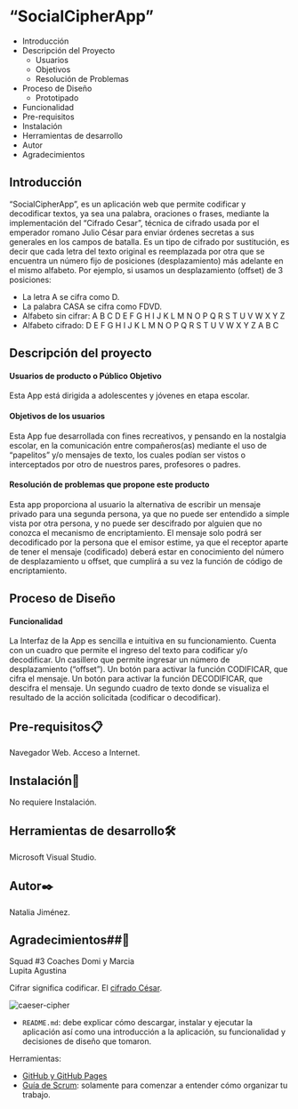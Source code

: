 # “SocialCipherApp”

- Introducción
- Descripción del Proyecto
  - Usuarios
  - Objetivos
  - Resolución de Problemas
- Proceso de Diseño
  - Prototipado
- Funcionalidad
- Pre-requisitos
- Instalación
- Herramientas de desarrollo
- Autor
- Agradecimientos
     

## Introducción

“SocialCipherApp”, es un aplicación web que permite codificar y decodificar textos, ya sea una palabra, oraciones o frases, mediante la implementación del “Cifrado Cesar”, técnica de cifrado usada por el emperador romano Julio César para enviar órdenes secretas a sus generales en los campos de batalla.
Es un tipo de cifrado por sustitución, es decir que cada letra del texto original es reemplazada por otra que se encuentra un número fijo de posiciones (desplazamiento) más adelante en el mismo alfabeto.
Por ejemplo, si usamos un desplazamiento (offset) de 3 posiciones:
- La letra A se cifra como D.
- La palabra CASA se cifra como FDVD.
- Alfabeto sin cifrar: A B C D E F G H I J K L M N O P Q R S T U V W X Y Z
- Alfabeto cifrado: D E F G H I J K L M N O P Q R S T U V W X Y Z A B C

## Descripción del proyecto

#### Usuarios de producto o Público Objetivo

Esta App está dirigida a adolescentes y jóvenes en etapa escolar. 

#### Objetivos de los usuarios

Esta App fue desarrollada con fines recreativos, y pensando en la nostalgia escolar, en la comunicación entre compañeros(as) mediante el uso de “papelitos” y/o mensajes de texto, los cuales podían ser vistos o interceptados por otro de nuestros pares, profesores o padres.

#### Resolución de problemas que propone este producto

Esta app proporciona al usuario la alternativa de escribir un mensaje privado para una segunda persona, ya que no puede ser entendido a simple vista por otra persona, y no puede ser descifrado por alguien que no conozca el mecanismo de encriptamiento. 
El mensaje solo podrá ser decodificado por la persona que el emisor estime, ya que el receptor aparte de tener el mensaje (codificado) deberá estar en conocimiento del número de desplazamiento u offset, que cumplirá a su vez la función de código de encriptamiento.

## Proceso de Diseño

#### Funcionalidad

La Interfaz de la App es sencilla e intuitiva en su funcionamiento.
Cuenta con un cuadro que permite el ingreso del texto para codificar y/o decodificar.
Un casillero que permite ingresar un número de desplazamiento (“offset”).
Un botón para activar la función CODIFICAR, que cifra el mensaje.
Un botón para activar la función DECODIFICAR, que descifra el mensaje.
Un segundo cuadro de texto donde se visualiza el resultado de la acción solicitada (codificar o decodificar).


## Pre-requisitos📋

Navegador Web.
Acceso a Internet.

## Instalación🔧

No requiere Instalación.

## Herramientas de desarrollo🛠️

Microsoft Visual Studio.

## Autor✒️

Natalia Jiménez.

## Agradecimientos##🎁

Squad #3
Coaches Domi y Marcia  
Lupita Agustina










Cifrar significa codificar. El [cifrado César](https://en.wikipedia.org/wiki/Caesar_cipher).

![caeser-cipher](https://upload.wikimedia.org/wikipedia/commons/thumb/2/2b/Caesar3.svg/2000px-Caesar3.svg.png)

* `README.md`: debe explicar cómo descargar, instalar y ejecutar la aplicación
  así como una introducción a la aplicación, su funcionalidad y decisiones de
  diseño que tomaron.

Herramientas:
- [GitHub y GitHub Pages](https://guides.github.com/)
- [Guía de Scrum](https://www.scrumguides.org/docs/scrumguide/v1/scrum-guide-es.pdf): solamente para comenzar a entender cómo organizar tu trabajo.
